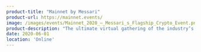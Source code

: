 ```yaml
---
product-title: "Mainnet by Messari"
product-url: https://mainnet.events/
image: /images/events/Mainnet_2020_–_Messari_s_Flagship_Crypto_Event.png
product-description: "The ultimate virtual gathering of the industry’s top thinkers, investors, and builders working towards advancing the development and understanding of our sovereign financial future."  
date: 2020-06-01
location: 'Online'
---
```


